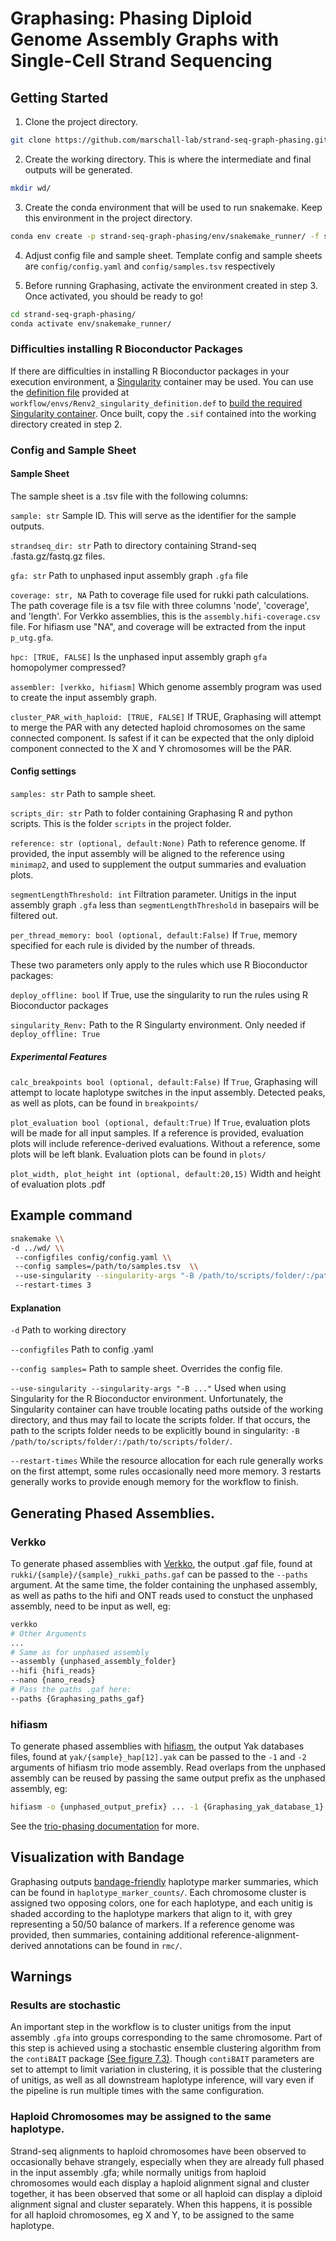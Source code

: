 # Graphasing: Phasing Diploid Genome Assembly Graphs with Single-Cell Strand Sequencing

## Getting Started

1. Clone the project directory.

```bash
git clone https://github.com/marschall-lab/strand-seq-graph-phasing.git
```
2. Create the working directory. This is where the intermediate and final outputs will be generated.

```bash
mkdir wd/
```

3. Create the conda environment that will be used to run snakemake. Keep this environment in the project directory. 

```bash
conda env create -p strand-seq-graph-phasing/env/snakemake_runner/ -f strand-seq-graph-phasing/workflow/envs/env_snakemake.yaml
```

4. Adjust config file and sample sheet. Template config and sample sheets are `config/config.yaml` and `config/samples.tsv` respectively

5. Before running Graphasing, activate the environment created in step 3. Once activated, you should be ready to go!

```bash
cd strand-seq-graph-phasing/
conda activate env/snakemake_runner/
```

### Difficulties installing R Bioconductor Packages

If there are difficulties in installing R Bioconductor packages in your execution environment, a [Singularity](https://docs.sylabs.io/guides/latest/user-guide/) container may be used. You can use the [definition file](https://docs.sylabs.io/guides/latest/user-guide/definition_files.html) provided at `workflow/envs/Renv2_singularity_definition.def` to [build the required Singularity container](https://docs.sylabs.io/guides/latest/user-guide/build_a_container.html). Once built, copy the `.sif` contained into the working directory created in step 2.

### Config and Sample Sheet

#### Sample Sheet

The sample sheet is a .tsv file with the following columns:

`sample: str` Sample ID. This will serve as the identifier for the sample outputs.	

`strandseq_dir: str` Path to directory containing Strand-seq .fasta.gz/fastq.gz files.	

`gfa: str` Path to unphased input assembly graph `.gfa` file

`coverage: str, NA` Path to coverage file used for rukki path calculations. The path coverage file is a tsv file with three columns 'node', 'coverage', and 'length'. For Verkko assemblies, this is the `assembly.hifi-coverage.csv` file. For hifiasm use "NA", and coverage will be extracted from the input `p_utg.gfa`.

`hpc: [TRUE, FALSE]` Is the unphased input assembly graph `gfa` homopolymer compressed?

`assembler: [verkko, hifiasm]` Which genome assembly program was used to create the input assembly graph. 

`cluster_PAR_with_haploid: [TRUE, FALSE]` If TRUE, Graphasing will attempt to merge the PAR with any detected haploid chromosomes on the same connected component. Is safest if it can be expected that the only diploid component connected to the X and Y chromosomes will be the PAR. 

#### Config settings

`samples: str` Path to sample sheet. 

`scripts_dir: str` Path to folder containing Graphasing R and python scripts. This is the folder `scripts` in the project folder.

`reference: str (optional, default:None)` Path to reference genome. If provided, the input assembly will be aligned to the reference using `minimap2`, and used to supplement the output summaries and evaluation plots.

`segmentLengthThreshold: int` Filtration parameter. Unitigs in the input assembly graph `.gfa` less than `segmentLengthThreshold` in basepairs will be filtered out.

`per_thread_memory: bool (optional, default:False)` If `True`, memory specified for each rule is divided by the number of threads. 

These two parameters only apply to the rules which use R Bioconductor packages:

`deploy_offline: bool` If True, use the singularity to run the rules using R Bioconductor packages

`singularity_Renv:` Path to the R Singularty environment. Only needed if `deploy_offline: True`

##### Experimental Features
`calc_breakpoints bool (optional, default:False)` If `True`, Graphasing will attempt to locate haplotype switches in the input assembly. Detected peaks, as well as plots, can be found in `breakpoints/`

`plot_evaluation bool (optional, default:True)` If `True`, evaluation plots will be made for all input samples. If a reference is provided, evaluation plots will include reference-derived evaluations. Without a reference, some plots will be left blank. Evaluation plots can be found in `plots/`

`plot_width, plot_height int (optional, default:20,15)` Width and height of evaluation plots .pdf

## Example command

```bash
snakemake \\
-d ../wd/ \\
 --configfiles config/config.yaml \\
 --config samples=/path/to/samples.tsv  \\
 --use-singularity --singularity-args "-B /path/to/scripts/folder/:/path/to/scripts/folder/" \\
 --restart-times 3
```
#### Explanation

`-d` Path to working directory

`--configfiles` Path to config .yaml

`--config samples=` Path to sample sheet. Overrides the config file.

`--use-singularity --singularity-args "-B ..."` Used when using Singularity for the R Bioconductor environment. Unfortunately, the Singularity container can have trouble locating paths outside of the working directory, and thus may fail to locate the scripts folder. If that occurs, the path to the scripts folder needs to be explicitly bound in singularity: `-B /path/to/scripts/folder/:/path/to/scripts/folder/`.

`--restart-times` While the resource allocation for each rule generally works on the first attempt, some rules occasionally need more memory. 3 restarts generally works to provide enough memory for the workflow to finish.


## Generating Phased Assemblies.

### Verkko 
To generate phased assemblies with [Verkko](https://github.com/marbl/verkko), the output .gaf file, found at `rukki/{sample}/{sample}_rukki_paths.gaf` can be passed to the `--paths` argument. At the same time, the folder containing the unphased assembly, as well as paths to the hifi and ONT reads used to constuct the unphased assembly, need to be input as well, eg:

```bash
verkko
# Other Arguments
...
# Same as for unphased assembly
--assembly {unphased_assembly_folder}
--hifi {hifi_reads}
--nano {nano_reads}
# Pass the paths .gaf here:
--paths {Graphasing_paths_gaf}
```
### hifiasm

To generate phased assemblies with [hifiasm](https://github.com/chhylp123/hifiasm), the output Yak databases files, found at `yak/{sample}_hap[12].yak` can be passed to the `-1` and `-2` arguments of hifiasm trio mode assembly. Read overlaps from the unphased assembly can be reused by passing the same output prefix as the unphased assembly, eg:

```bash
hifiasm -o {unphased_output_prefix} ... -1 {Graphasing_yak_database_1} -2 {Graphasing_yak_database_2}
```

See the [trio-phasing documentation](https://hifiasm.readthedocs.io/en/latest/trio-assembly.html) for more.

## Visualization with Bandage

Graphasing outputs [bandage-friendly](https://rrwick.github.io/Bandage/) haplotype marker summaries, which can be found in `haplotype_marker_counts/`. Each chromosome cluster is assigned two opposing colors, one for each haplotype, and each unitig is shaded according to the haplotype markers that align to it, with grey representing a 50/50 balance of markers. If a reference genome was provided, then summaries, containing additional reference-alignment-derived annotations can be found in `rmc/`.

## Warnings

### Results are stochastic

An important step in the workflow is to cluster unitigs from the input assembly `.gfa` into groups corresponding to the same chromosome. Part of this step is achieved using a stochastic ensemble clustering algorithm from the `contiBAIT` package [(See figure 7.3)](https://open.library.ubc.ca/media/stream/pdf/24/1.0135595/1). Though `contiBAIT` parameters are set to attempt to limit variation in clustering, it is possible that the clustering of unitigs, as well as all downstream haplotype inference, will vary even if the pipeline is run multiple times with the same configuration.

### Haploid Chromosomes may be assigned to the same haplotype.

Strand-seq alignments to haploid chromosomes have been observed to occasionally behave strangely, especially when they are already full phased in the input assembly .gfa; while normally unitigs from haploid chromosomes would each display a haploid alignment signal and cluster together, it has been observed that some or all haploid can display a diploid alignment signal and cluster separately. When this happens, it is possible for all haploid chromosomes, eg X and Y, to be assigned to the same haplotype.